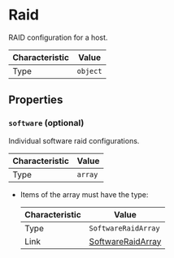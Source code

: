 <!-- THIS FILE IS AUTOMATICALLY GENERATED BY DOCBUILDER, DO NOT EDIT MANUALLY! -->

# Raid

RAID configuration for a host.

| Characteristic | Value    |
| -------------- | -------- |
| Type           | `object` |

## Properties

### `software` (optional)

Individual software raid configurations.

| Characteristic | Value   |
| -------------- | ------- |
| Type           | `array` |

- Items of the array must have the type:

   | Characteristic | Value                                       |
   | -------------- | ------------------------------------------- |
   | Type           | `SoftwareRaidArray`                         |
   | Link           | [SoftwareRaidArray](./SoftwareRaidArray.md) |

